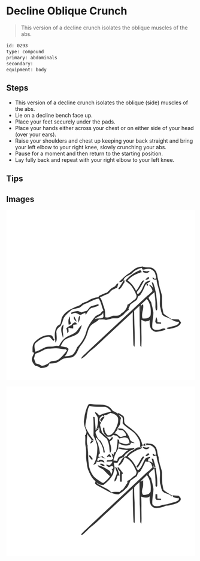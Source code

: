 # Decline Oblique Crunch

> This version of a decline crunch isolates the oblique muscles of the abs.

``` 
id: 0293 
type: compound 
primary: abdominals 
secondary:  
equipment: body 
``` 


## Steps


 - This version of a decline crunch isolates the oblique (side) muscles of the abs.
 - Lie on a decline bench face up.
 - Place your feet securely under the pads.
 - Place your hands either across your chest or on either side of your head (over your ears).
 - Raise your shoulders and chest up keeping your back straight and bring your left elbow to your right knee, slowly crunching your abs.
 - Pause for a moment and then return to the starting position.
 - Lay fully back and repeat with your right elbow to your left knee.

## Tips



## Images

![](./../svg/0293-relaxation.svg "")

![](./../svg/0293-tension.svg "")

